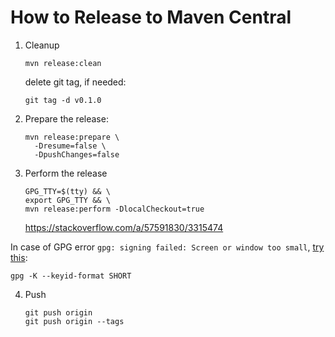 # How to Release to Maven Central

1. Cleanup

    ```shell
    mvn release:clean
    ```
   delete git tag, if needed:
    ```shell
    git tag -d v0.1.0
    ```

2. Prepare the release:
    ```shell
    mvn release:prepare \
      -Dresume=false \
      -DpushChanges=false
    ```

3. Perform the release

    ```shell
    GPG_TTY=$(tty) && \
    export GPG_TTY && \
    mvn release:perform -DlocalCheckout=true
    ```
   https://stackoverflow.com/a/57591830/3315474



  In case of GPG error `gpg: signing failed: Screen or window too small`, [try this](https://stackoverflow.com/a/67498543/3315474):
  ```shell
  gpg -K --keyid-format SHORT
  ```


4. Push

    ```shell
    git push origin 
    git push origin --tags
    ```
